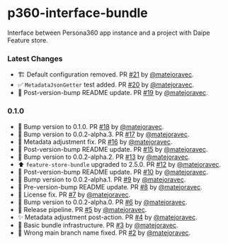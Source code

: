# p360-interface-bundle

Interface between Persona360 app instance and a project with Daipe Feature store.

### Latest Changes

* :building_construction: Default configuration removed. PR [#21](https://github.com/DataSentics/p360-interface-bundle/pull/21) by [@matejoravec](https://github.com/matejoravec).
* :white_check_mark: `MetadataJsonGetter` test added. PR [#20](https://github.com/DataSentics/p360-interface-bundle/pull/20) by [@matejoravec](https://github.com/matejoravec).
* :memo: Post-version-bump README update. PR [#19](https://github.com/DataSentics/p360-interface-bundle/pull/19) by [@matejoravec](https://github.com/matejoravec).

### 0.1.0

* :bookmark: Bump version to 0.1.0. PR [#18](https://github.com/DataSentics/p360-interface-bundle/pull/18) by [@matejoravec](https://github.com/matejoravec).
* :bookmark: Bump version to 0.0.2-alpha.3. PR [#17](https://github.com/DataSentics/p360-interface-bundle/pull/17) by [@matejoravec](https://github.com/matejoravec).
* :bug: Metadata adjustment fix. PR [#16](https://github.com/DataSentics/p360-interface-bundle/pull/16) by [@matejoravec](https://github.com/matejoravec).
* :memo: Post-version-bump README update. PR [#15](https://github.com/DataSentics/p360-interface-bundle/pull/15) by [@matejoravec](https://github.com/matejoravec).
* :bookmark: Bump version to 0.0.2-alpha.2. PR [#13](https://github.com/DataSentics/p360-interface-bundle/pull/13) by [@matejoravec](https://github.com/matejoravec).
* :arrow_up: `feature-store-bundle` upgraded to 2.5.0. PR [#12](https://github.com/DataSentics/p360-interface-bundle/pull/12) by [@matejoravec](https://github.com/matejoravec).
* :memo: Post-version-bump README update. PR [#10](https://github.com/DataSentics/p360-interface-bundle/pull/10) by [@matejoravec](https://github.com/matejoravec).
* :bookmark: Bump version to 0.0.2-alpha.1. PR [#9](https://github.com/DataSentics/p360-interface-bundle/pull/9) by [@matejoravec](https://github.com/matejoravec).
* :memo: Pre-version-bump README update. PR [#8](https://github.com/DataSentics/p360-interface-bundle/pull/8) by [@matejoravec](https://github.com/matejoravec).
* :page_facing_up: License fix. PR [#7](https://github.com/DataSentics/p360-interface-bundle/pull/7) by [@matejoravec](https://github.com/matejoravec).
* :bookmark: Bump version to 0.0.2-alpha.0. PR [#6](https://github.com/DataSentics/p360-interface-bundle/pull/6) by [@matejoravec](https://github.com/matejoravec).
* :construction_worker: Release pipeline. PR [#5](https://github.com/DataSentics/p360-interface-bundle/pull/5) by [@matejoravec](https://github.com/matejoravec).
* :sparkles: Metadata adjustment post-action. PR [#4](https://github.com/DataSentics/p360-interface-bundle/pull/4) by [@matejoravec](https://github.com/matejoravec).
* :bricks: Basic bundle infrastructure. PR [#3](https://github.com/DataSentics/p360-interface-bundle/pull/3) by [@matejoravec](https://github.com/matejoravec).
* :construction_worker: Wrong main branch name fixed. PR [#2](https://github.com/DataSentics/p360-interface-bundle/pull/2) by [@matejoravec](https://github.com/matejoravec).

